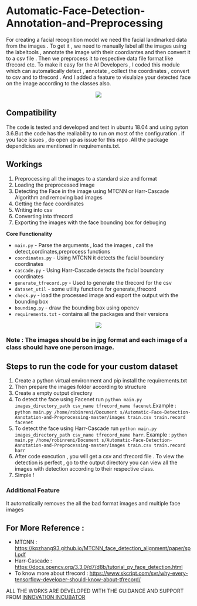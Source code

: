 # Automatic-Face-Detection-Annotation-and-Preprocessing
For creating a facial recognition model we need the facial landmarked data from the images . To get it , we need to manually label all the images using the labeltools , annotate the image with their coordiantes and then convert it to a csv file . Then we preprocess it to respective data file format like tfrecord etc. To make it easy for the AI Developers , I coded this module which can automatically detect , annotate , collect the coordinates , convert to csv and to tfrecord . And I added a feature to visulaize your detected face on the image according to the classes also.


<p align="center"> 
<img src="https://github.com/robinreni96/Automatic-Face-Detection-Annotation-and-Preprocessing/blob/master/resource/18.jpg">
</p>

## Compatibility
The code is tested and developed and test in ubuntu 18.04 and using pyton 3.6.But the code has the realiability to run on most of the configuration . if you face issues , do open up as issue for this repo .All the package dependicies are mentioned in requirements.txt.

## Workings
1. Preprocessing all the images to a standard size and format
2. Loading the preprocessed image
3. Detecting the Face in the image using MTCNN or Harr-Cascade Algorithm and removing bad images
4. Getting the face coordinates
5. Writing into csv
6. Converting into tfrecord
7. Exporting the images with the face bounding box for debuging

**Core Functionality**
+ `main.py` - Parse the arguments , load the images , call the detect,cordinates,preprocess functions
+ `coordinates.py` - Using MTCNN it detects the facial boundary coordinates
+ `cascade.py` - Using Harr-Cascade detects the facial boundary coordinates
+ `generate_tfrecord.py` - Used to generate the tfrecord for the csv
+ `dataset_util` - some utility functions for generate_tfrecord
+ `check.py` - load the processed image and export the output with the bounding box
+ `bounding.py` - draw the bounding box using opencv
+ `requirements.txt` - contains all the packages and their versions

<p align="center"> 
<img src="https://github.com/robinreni96/Automatic-Face-Detection-Annotation-and-Preprocessing/blob/master/resource/structue.png">
</p>

### Note : The images should be in jpg format and each image of a class should have one person image.

## Steps to run the code for your custom dataset
1. Create a python virtual environment and pip install the requirements.txt
2. Then prepare the images folder according to structure
3. Create a empty output directory
4. To detect the face using Facenet run `python main.py images_directory_path csv_name tfrecord_name facenet`.Example : `python main.py /home/robinreni/Document
s/Automatic-Face-Detection-Annotation-and-Preprocessing-master/images train.csv train.record facenet`
5. To detect the face using Harr-Cascade run `python main.py images_directory_path csv_name tfrecord_name harr`. Example : `python main.py /home/robinreni/Document
s/Automatic-Face-Detection-Annotation-and-Preprocessing-master/images train.csv train.record harr`
6. After code execution , you will get a csv and tfrecord file . To view the detection is perfect , go to the output directory you can view all the images with detection according to their respective class.
7. Simple !

### Additional Feature 
It automatically removes the all the bad format images and multiple face images

## For More Reference :
+ MTCNN : https://kpzhang93.github.io/MTCNN_face_detection_alignment/paper/spl.pdf
+ Harr-Cascade : https://docs.opencv.org/3.3.0/d7/d8b/tutorial_py_face_detection.html
+ To know more about tfrecord : https://www.skcript.com/svr/why-every-tensorflow-developer-should-know-about-tfrecord/

ALL THE WORKS ARE DEVELOPED WITH THE GUIDANCE AND SUPPORT FROM [INNOVATION INCUBATOR](https://innovationincubator.com/)




